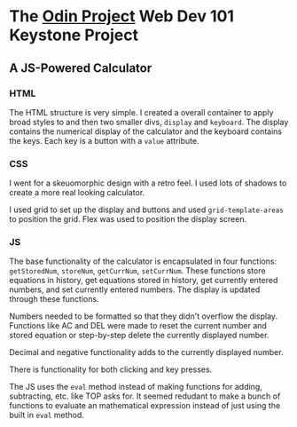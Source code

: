 # The [Odin Project](https://www.theodinproject.com/) Web Dev 101 Keystone Project
## A JS-Powered Calculator

### HTML
The HTML structure is very simple. I created a overall container to apply broad styles to and then two smaller divs, `display` and `keyboard`. The display contains the numerical display of the calculator and the keyboard contains the keys. Each key is a button with a `value` attribute.

### CSS
I went for a skeuomorphic design with a retro feel. I used lots of shadows to create a more real looking calculator. 

I used grid to set up the display and buttons and used `grid-template-areas` to position the grid. Flex was used to position the display screen.

### JS
The base functionality of the calculator is encapsulated in four functions: `getStoredNum`, `storeNum`, `getCurrNum`, `setCurrNum`. These functions store equations in history, get equations stored in history, get currently entered numbers, and set currently entered numbers. The display is updated through these functions.

Numbers needed to be formatted so that they didn't overflow the display. Functions like AC and DEL were made to reset the current number and stored equation or step-by-step delete the currently displayed number.

Decimal and negative functionality adds to the currently displayed number.

There is functionality for both clicking and key presses.

The JS uses the `eval` method instead of making functions for adding, subtracting, etc. like TOP asks for. It seemed redudant to make a bunch of functions to evaluate an mathematical expression instead of just using the built in `eval` method. 